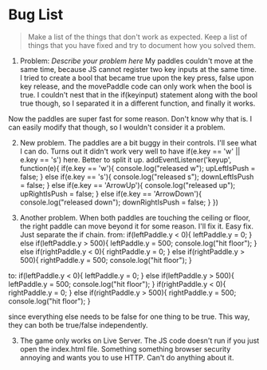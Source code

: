 # Bug List

> Make a list of the things that don't work as expected. Keep a list of things that you have fixed and try to document how you solved them.

1. Problem: *Describe your problem here* 
My paddles couldn't move at the same time, because JS cannot register two key inputs at the same time.
I tried to create a bool that became true upon the key press, false upon key release, and the movePaddle code can only work when the bool is true. I couldn't nest that in the if(keyinput) statement along with the bool true though, so I separated it in a different function, and finally it works.

Now the paddles are super fast for some reason. Don't know why that is. I can easily modify that though, so I wouldn't consider it a problem.

2. New problem. The paddles are a bit buggy in their controls. I'll see what I can do.
Turns out it didn't work very well to have if(e.key == 'w' || e.key == 's') here. Better to split it up.
addEventListener('keyup', function(e){
    if(e.key == 'w'){
        console.log("released w");
        upLeftIsPush = false;
    } else if(e.key == 's'){
        console.log("released s");
        downLeftIsPush = false;
    } else if(e.key == 'ArrowUp'){
        console.log("released up");
        upRightIsPush = false;
    } else if(e.key == 'ArrowDown'){
        console.log("released down");
        downRightIsPush = false;
    }
})

3. Another problem. When both paddles are touching the ceiling or floor, the right paddle can move beyond it for some reason. I'll fix it.
Easy fix. Just separate the if chain.
from:
    if(leftPaddle.y < 0){
        leftPaddle.y = 0;
    } else if(leftPaddle.y > 500){
        leftPaddle.y = 500;
        console.log("hit floor");
    } else if(rightPaddle.y < 0){
        rightPaddle.y = 0;
    } else if(rightPaddle.y > 500){
        rightPaddle.y = 500;
        console.log("hit floor");
    }

to:
    if(leftPaddle.y < 0){
        leftPaddle.y = 0;
    } else if(leftPaddle.y > 500){
        leftPaddle.y = 500;
        console.log("hit floor");
    }
    if(rightPaddle.y < 0){
        rightPaddle.y = 0;
    } else if(rightPaddle.y > 500){
        rightPaddle.y = 500;
        console.log("hit floor");
    }

since everything else needs to be false for one thing to be true. This way, they can both be true/false independently.

3. The game only works on Live Server. The JS code doesn't run if you just open the index.html file. Something something browser security annoying and wants you to use HTTP. Can't do anything about it.